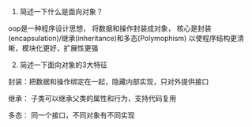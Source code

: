 1. 简述一下什么是面向对象？

oop是一种程序设计思想，
将数据和操作封装成对象，
核心是封装(encapsulation)/继承(inheritance)和多态(Polymophism)
以使程序结构更清晰，模块化更好，扩展性更强

2. 简述一下面向对象的3大特征

封装：把数据和操作绑定在一起，隐藏内部实现，只对外提供接口

继承： 子类可以继承父类的属性和行为，支持代码复用

多态： 同一个接口，不同对象有不同实现
